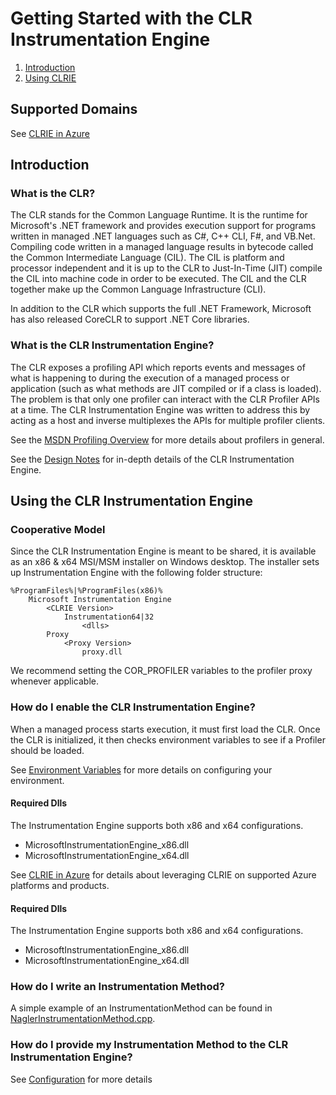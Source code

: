 # Getting Started with the CLR Instrumentation Engine

1. [Introduction](#introduction)
2. [Using CLRIE](#using-clrie)

## Supported Domains

See [CLRIE in Azure](scenarios/azure.md)

## Introduction <a name="introduction" />

### What is the CLR?

The CLR stands for the Common Language Runtime. It is the runtime for Microsoft's .NET framework and provides execution support for programs
written in managed .NET languages such as C#, C++ CLI, F#, and VB.Net. Compiling code written in a managed language results in bytecode called
the Common Intermediate Language (CIL). The CIL is platform and processor independent and it is up to the CLR to Just-In-Time (JIT) compile the
CIL into machine code in order to be executed. The CIL and the CLR together make up the Common Language Infrastructure (CLI).

In addition to the CLR which supports the full .NET Framework, Microsoft has also released CoreCLR to support .NET Core libraries.

### What is the CLR Instrumentation Engine?

The CLR exposes a profiling API which reports events and messages of what is happening to during the execution of a managed process or
application (such as what methods are JIT compiled or if a class is loaded). The problem is that only one profiler can interact with the CLR
Profiler APIs at a time. The CLR Instrumentation Engine was written to address this by acting as a host and inverse multiplexes the APIs for
multiple profiler clients.

See the [MSDN Profiling Overview](https://docs.microsoft.com/dotnet/framework/unmanaged-api/profiling/profiling-overview) for more details
about profilers in general.

See the [Design Notes](../DESIGN-NOTES.md) for in-depth details of the CLR Instrumentation Engine.

## Using the CLR Instrumentation Engine <a name="using-clrie"/>

### Cooperative Model

Since the CLR Instrumentation Engine is meant to be shared, it is available as an x86 & x64 MSI/MSM installer on Windows desktop. The installer
sets up Instrumentation Engine with the following folder structure:

```
%ProgramFiles%|%ProgramFiles(x86)%
    Microsoft Instrumentation Engine
        <CLRIE Version>
            Instrumentation64|32
                <dlls>
        Proxy
            <Proxy Version>
                proxy.dll
```

We recommend setting the COR_PROFILER variables to the profiler proxy whenever applicable.

### How do I enable the CLR Instrumentation Engine?

When a managed process starts execution, it must first load the CLR. Once the CLR is initialized, it then checks environment variables to see
if a Profiler should be loaded.

See [Environment Variables](environment_variables.md) for more details on configuring your environment.

#### Required Dlls
The Instrumentation Engine supports both x86 and x64 configurations.

* MicrosoftInstrumentationEngine_x86.dll
* MicrosoftInstrumentationEngine_x64.dll

See [CLRIE in Azure](scenarios/azure.md) for details about leveraging CLRIE on supported Azure platforms and products.

#### Required Dlls
The Instrumentation Engine supports both x86 and x64 configurations.

* MicrosoftInstrumentationEngine_x86.dll
* MicrosoftInstrumentationEngine_x64.dll

### How do I write an Instrumentation Method?

A simple example of an InstrumentationMethod can be found in
[NaglerInstrumentationMethod.cpp](../tests/InstrEngineTests/NaglerInstrumentationMethod/NaglerInstrumentationMethod.cpp).

### How do I provide my Instrumentation Method to the CLR Instrumentation Engine?

See [Configuration](configuration.md) for more details